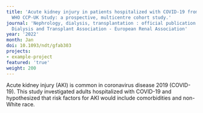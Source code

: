 ```yaml
---
title: 'Acute kidney injury in patients hospitalized with COVID-19 from the ISARIC
  WHO CCP-UK Study: a prospective, multicentre cohort study.'
journal: 'Nephrology, dialysis, transplantation : official publication of the European
  Dialysis and Transplant Association - European Renal Association'
year: '2022'
month: Jan
doi: 10.1093/ndt/gfab303
projects:
- example-project
featured: 'true'
weight: 200
---
```


Acute kidney injury (AKI) is common in coronavirus disease 2019 (COVID-19). This study investigated adults hospitalized with COVID-19 and hypothesized that risk factors for AKI would include comorbidities and non-White race.